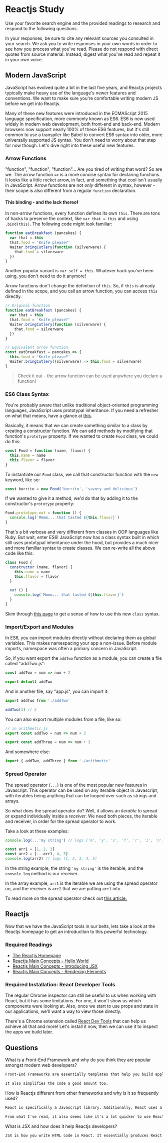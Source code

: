 # Reactjs Study

Use your favorite search engine and the provided readings to research and
respond to the following questions.

In your responses, be sure to cite any relevant sources you consulted in your
search. We ask you to write responses in your own words in order to see how you
process what you've read. Please do not respond with direct quotes from source
material. Instead, digest what you've read and repeat it in your own voice.

## Modern JavaScript

JavaScript has evolved quite a bit in the last five years, and Reactjs projects
typically make heavy use of the language's newer features and conventions. We
want to make sure you're comfortable writing modern JS before we get into
Reactjs.

Many of these new features were introduced in the ECMAScript 2015 language
specification, more commonly known as ES6. ES6 is now used widely in modern web
development, both front-end and back-end. Modern browsers now support nearly
100% of these ES6 features, but it's still common to use a transpiler like Babel
to convert ES6 syntax into older, more universally supported JS syntax. You
don't need to worry about that step for now though. Let's dive right into these
useful new features.

### Arrow Functions

"function", "function", "function"... Are you tired of writing that word? So
are we. The arrow function `=>` is a more concise syntax for declaring
functions. It looks like a little rocket arrow, in fact, and something that
cool isn't usually in JavaScript. Arrow functions are not _only_ different in
syntax, however - their scope is also different from a regular `function`
declaration.

#### This binding - and the lack thereof

In non-arrow functions, every function defines its own `this`. There are tons of
hacks to preserve the context, like `var that = this` and using `.bind(this)`.
The following code might look familiar:

```js
function eatBreakfast (pancakes) {
  var that = this
  that.food = 'Knife please?'
  Waiter.bringCutlery(function (silverware) {
    that.food = silverware
  })
}
```

Another popular variant is `var self = this`. Whatever hack you've been using,
you don't need to do it anymore!

Arrow functions don't change the definition of `this`. So, if `this` is already
defined in the scope, and you call an arrow function, you can access `this`
directly.

```js
// Original function
function eatBreakfast (pancakes) {
  var that = this
  that.food = 'Knife please?'
  Waiter.bringCutlery(function (silverware) {
    that.food = silverware
  })
}

// Equivalent arrow function
const eatBreakfast = pancakes => {
  this.food = 'Knife please?'
  Waiter.bringCutlery((silverware) => this.food = silverware)
}
```

> Check it out - the arrow function can be used anywhere you declare a function!

### ES6 Class Syntax

You're probably aware that unlike traditional object-oriented programming
languages, JavaScript uses prototypal inheritance. If you need a refresher on
what that means, have a glance at [this](https://developer.mozilla.org/en-US/docs/Learn/JavaScript/Objects/Inheritance).

Basically, it means that we can create something similar to a class by creating
a constructor function. We can add methods by modifying that function's
`prototype` property. If we wanted to create `Food` class, we could do this:

```js
const Food = function (name, flavor) {
  this.name = name
  this.flavor = flavor
}
```

To instantiate our `Food` class, we call that constructor function with the
`new` keyword, like so:

```js
const burrito = new Food('burrito', 'savory and delicious')
```

If we wanted to give it a method, we'd do that by adding it to the constructor's
`prototype` property:

```js
Food.prototype.eat = function () {
  console.log(`Mmmm... that tasted ${this.flavor}`)
}
```

That's a bit verbose and very different from classes in OOP languages like Ruby.
But wait, enter ES6! JavaScript now has a class syntax built in which still uses
prototypal inheritance under the hood, but provides a much nicer and more
familiar syntax to create classes. We can re-write all the above code like
this:

```js
class Food {
  constructor (name, flavor) {
    this.name = name
    this.flavor = flavor
  }

  eat () {
    console.log(`Mmmm... that tasted ${this.flavor}`)
  }
}
```

Skim through [this page](https://developer.mozilla.org/en-US/docs/Web/JavaScript/Reference/Classes)
to get a sense of how to use this new `class` syntax.

### Import/Export and Modules

In ES6, you can import modules directly without declaring them as global
variables. This makes namespacing your app a non-issue. Before module imports,
namespace was often a primary concern in JavaScript.

So, if you want export the `addTwo` function as a module, you can create a file
called "addTwo.js":

```js
const addTwo = num => num + 2

export default addTwo
```

And in another file, say "app.js", you can import it:

```js
import addTwo from './addTwo'

addTwo(3) // 5
```

You can also export multiple modules from a file, like so:

```js
// in arithmetic.js
export const addTwo = num => num + 2

export const addThree = num => num + 3
```

And somewhere else:

```js
import { addTwo, addThree } from './arithmetic'
```

### Spread Operator

The spread operator (`...`) is one of the most popular new features in
Javascript. This operator can be used on any iterable object in Javascript,
with iterables being anything that can be looped over such as strings and arrays.

So what does the spread operator do? Well, it allows an *iterable* to spread or
expand individually inside a *receiver*. We need both pieces, the iterable and
receiver, in order for the spread operator to work.

Take a look at these examples:

```js
console.log(...'my string') // logs ['m', 'y', 's', 't', 'r', 'i', 'n', 'g']

const arr1 = [1, 2, 3]
const arr2 = [...arr1, 4, 5]
console.log(arr2) // logs [1, 2, 3, 4, 5]
```

In the string example, the string `'my string'` is the iterable, and the
`console.log` method is our receiver.

In the array example, `arr1` is the iterable we are using the spread operator
on, and the receiver is `arr2` that we are putting `arr1` into.

To read more on the spread operator check out [this article.](https://codeburst.io/a-simple-guide-to-destructuring-and-es6-spread-operator-e02212af5831)

## Reactjs

Now that we have the JavaScript tools in our belts, lets take a look at the
Reactjs homepage to get an introduction to this powerful technology.

### Required Readings

- [The Reactjs Homepage](https://reactjs.org/)
- [Reactjs Main Concepts - Hello World](https://reactjs.org/docs/hello-world.html)
- [Reactjs Main Concepts - Introducing JSX](https://reactjs.org/docs/introducing-jsx.html)
- [Reactjs Main Concepts - Rendering Elements](https://reactjs.org/docs/rendering-elements.html)

### Required Installation: React Developer Tools

The regular Chrome inspector can still be useful to us when working with React,
but it has some limitations. For one, it won't show us which components were
looking at. Also, once we start to use props and state in our applications,
we'll want a way to view those directly.

There's a Chrome extension called [React Dev Tools](https://chrome.google.com/webstore/detail/react-developer-tools/fmkadmapgofadopljbjfkapdkoienihi?hl=en)
that can help us achieve all that and more! Let's install it now, then we can
use it to inspect the apps we build later.

## Questions

What is a Front-End Framework and why do you think they are popular amongst
modern web developers?

```md
Front-End Frameworks are essentially templates that help you build applications more quickly and much easier. They are very popular because they save a good amount of time and it makes it easy to add extra components that might have been hard previously.

It also simplifies the code a good amount too.
```

How is Reactjs different from other frameworks and why is it so
frequently used?

```md
React is specifically a Javascript library. Additionally, React uses a virtual DOM which devs update the website based on user input more easily.

From what I've read, it also seems like it's a lot quicker to use React than other JS or Front-End libraries and frameworks. This is a big component as to why it's so appealing over other frameworks too.
```

What is JSX and how does it help Reactjs developers?

```md
JSX is how you write HTML code in React. It essentially produces React "elements" that are evlauted into Javascript Objects.
```
